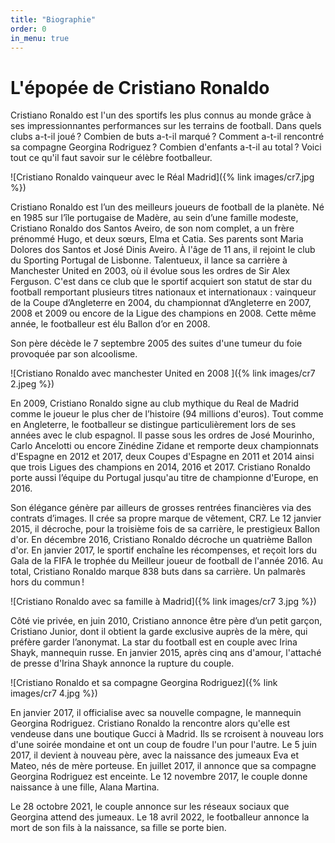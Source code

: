 ```yaml
---
title: "Biographie"
order: 0
in_menu: true
---
```

# L'épopée de Cristiano Ronaldo 

Cristiano Ronaldo est l'un des sportifs les plus connus au monde grâce à ses impressionnantes performances sur les terrains de football. Dans quels clubs a-t-il joué ? Combien de buts a-t-il marqué ? Comment a-t-il rencontré sa compagne Georgina Rodriguez ? Combien d'enfants a-t-il au total ? Voici tout ce qu'il faut savoir sur le célèbre footballeur.

![Cristiano Ronaldo vainqueur avec le Réal Madrid]({% link images/cr7.jpg %})

Cristiano Ronaldo est l’un des meilleurs joueurs de football de la planète. Né en 1985 sur l’île portugaise de Madère, au sein d’une famille modeste, Cristiano Ronaldo dos Santos Aveiro, de son nom complet, a un frère prénommé Hugo, et deux sœurs, Elma et Catia. Ses parents sont Maria Dolores dos Santos et José Dinis Aveiro. À l'âge de 11 ans, il rejoint le club du Sporting Portugal de Lisbonne. Talentueux, il lance sa carrière à Manchester United en 2003, où il évolue sous les ordres de Sir Alex Ferguson. C'est dans ce club que le sportif acquiert son statut de star du football remportant plusieurs titres nationaux et internationaux : vainqueur de la Coupe d’Angleterre en 2004, du championnat d’Angleterre en 2007, 2008 et 2009 ou encore de la Ligue des champions en 2008. Cette même année, le footballeur est élu Ballon d’or en 2008.

Son père décède le 7 septembre 2005 des suites d'une tumeur du foie provoquée par son alcoolisme.

![Cristiano Ronaldo avec manchester United en 2008 ]({% link images/cr7 2.jpeg %})

En 2009, Cristiano Ronaldo signe au club mythique du Real de Madrid comme le joueur le plus cher de l’histoire (94 millions d'euros). Tout comme en Angleterre, le footballeur se distingue particulièrement lors de ses années avec le club espagnol. Il passe sous les ordres de José Mourinho, Carlo Ancelotti ou encore Zinédine Zidane et remporte deux championnats d'Espagne en 2012 et 2017, deux Coupes d'Espagne en 2011 et 2014 ainsi que trois Ligues des champions en 2014, 2016 et 2017. Cristiano Ronaldo porte aussi l’équipe du Portugal jusqu'au titre de championne d'Europe, en 2016.

Son élégance génère par ailleurs de grosses rentrées financières via des contrats d’images. Il crée sa propre marque de vêtement, CR7. Le 12 janvier 2015, il décroche, pour la troisième fois de sa carrière, le prestigieux Ballon d'or. En décembre 2016, Cristiano Ronaldo décroche un quatrième Ballon d'or. En janvier 2017, le sportif enchaîne les récompenses, et reçoit lors du Gala de la FIFA le trophée du Meilleur joueur de football de l'année 2016. Au total, Cristiano Ronaldo marque 838 buts dans sa carrière. Un palmarès hors du commun !

![Cristiano Ronaldo avec sa famille à Madrid]({% link images/cr7 3.jpg %})

Côté vie privée, en juin 2010, Cristiano annonce être père d’un petit garçon, Cristiano Junior, dont il obtient la garde exclusive auprès de la mère, qui préfère garder l’anonymat. La star du football est en couple avec Irina Shayk, mannequin russe. En janvier 2015, après cinq ans d'amour, l'attaché de presse d'Irina Shayk annonce la rupture du couple.

![Cristiano Ronaldo et sa compagne Georgina Rodriguez]({% link images/cr7 4.jpg %})

En janvier 2017, il officialise avec sa nouvelle compagne, le mannequin Georgina Rodriguez. Cristiano Ronaldo la rencontre alors qu'elle est vendeuse dans une boutique Gucci à Madrid. Ils se rcroisent à nouveau lors d'une soirée mondaine et ont un coup de foudre l'un pour l'autre. Le 5 juin 2017, il devient à nouveau père, avec la naissance des jumeaux Eva et Mateo, nés de mère porteuse. En juillet 2017, il annonce que sa compagne Georgina Rodriguez est enceinte. Le 12 novembre 2017, le couple donne naissance à une fille, Alana Martina. 

Le 28 octobre 2021, le couple annonce sur les réseaux sociaux que Georgina attend des jumeaux. Le 18 avril 2022, le footballeur annonce la mort de son fils à la naissance, sa fille se porte bien. 